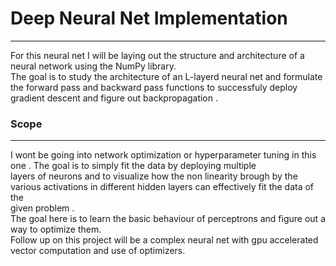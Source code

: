 # Deep Neural Net Implementation 
------------------------------------  

For this neural net I will be laying out the structure and architecture of a neural network using the NumPy library.  
The goal is to study the architecture of an L-layerd neural net and formulate the forward pass and backward pass functions to successfuly deploy gradient descent and figure out backpropagation .  

### Scope
------------------------------------  
I wont be going into network optimization or hyperparameter tuning in this one . The goal is to simply fit the data by deploying multiple   
layers of neurons and to visualize how the non linearity brough by the various activations in different hidden layers can effectively fit the data of the   
given problem .  
The goal here is to learn the basic behaviour of perceptrons and figure out a way to optimize them.  
Follow up on this project will be a complex neural net with gpu accelerated vector computation and use of optimizers. 